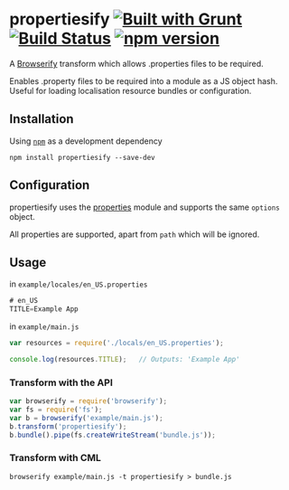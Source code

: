 propertiesify [![Built with Grunt](https://cdn.gruntjs.com/builtwith.png)](http://gruntjs.com/) [![Build Status](https://travis-ci.org/bealearts/propertiesify.svg)](https://travis-ci.org/bealearts/propertiesify) [![npm version](https://badge.fury.io/js/grunt-propertiesify.svg)](http://badge.fury.io/js/grunt-propertiesify)
=============
A [Browserify](https://github.com/substack/node-browserify) transform which allows .properties files to be required.

Enables .property files to be required into a module as a JS object hash. Useful for loading localisation resource bundles or configuration. 

## Installation
Using [`npm`](http://npmjs.org/) as a development dependency
```shell
npm install propertiesify --save-dev
```

## Configuration

propertiesify uses the [properties](https://www.npmjs.com/package/properties) module and supports the same ```options``` object.

All properties are supported, apart from ```path``` which will be ignored.

## Usage

in ```example/locales/en_US.properties```
```java
# en_US
TITLE=Example App
```

in ```example/main.js```
```js
var resources = require('./locals/en_US.properties');

console.log(resources.TITLE);	// Outputs: 'Example App'
```

### Transform with the API
```js
var browserify = require('browserify');
var fs = require('fs');
var b = browserify('example/main.js');
b.transform('propertiesify');
b.bundle().pipe(fs.createWriteStream('bundle.js'));
```
### Transform with CML

```shell
browserify example/main.js -t propertiesify > bundle.js
```
